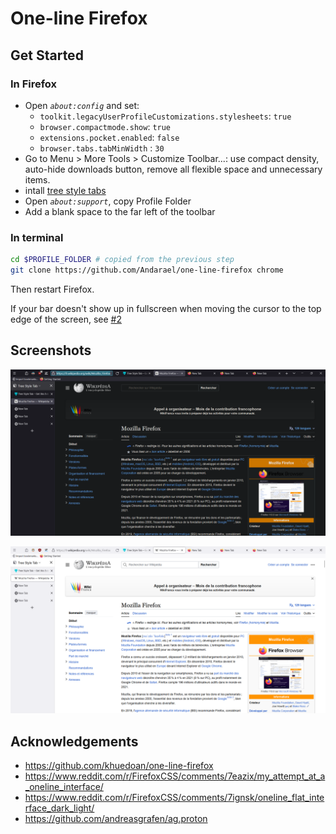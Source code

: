 # One-line Firefox

## Get Started

### In Firefox

- Open _`about:config`_ and set:
  - `toolkit.legacyUserProfileCustomizations.stylesheets`: `true`
  - `browser.compactmode.show`: `true`
  - `extensions.pocket.enabled`: `false`
  - `browser.tabs.tabMinWidth` : `30`
- Go to Menu > More Tools > Customize Toolbar...: use compact density, auto-hide downloads button, remove all flexible space and unnecessary items.
- intall [tree style tabs](https://addons.mozilla.org/en-GB/firefox/addon/tree-style-tab/?utm_source=firefox-browser&utm_medium=firefox-browser&utm_content=discopane-entry-link)
- Open _`about:support`_, copy Profile Folder
- Add a blank space to the far left of the toolbar

### In terminal

```sh
cd $PROFILE_FOLDER # copied from the previous step
git clone https://github.com/Andarael/one-line-firefox chrome
```

Then restart Firefox.

If your bar doesn't show up in fullscreen when moving the cursor to the top edge of the screen, see [#2](https://github.com/khuedoan98/one-line-firefox/issues/2)

## Screenshots

![Light](preview/screenshot_dark.png)

![Dark](preview/screenshot_light.png)

## Acknowledgements

- https://github.com/khuedoan/one-line-firefox
- https://www.reddit.com/r/FirefoxCSS/comments/7eazix/my_attempt_at_a_oneline_interface/
- https://www.reddit.com/r/FirefoxCSS/comments/7ignsk/oneline_flat_interface_dark_light/
- https://github.com/andreasgrafen/ag.proton
